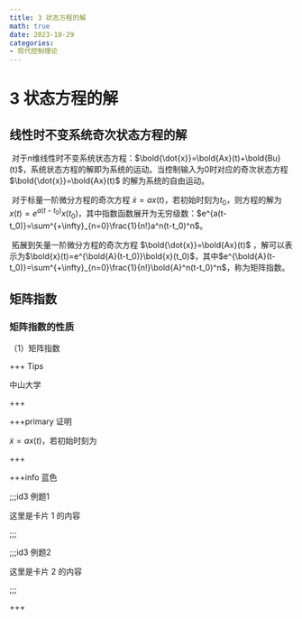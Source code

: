 ```yaml
---
title: 3 状态方程的解
math: true
date: 2023-10-29
categories:
- 现代控制理论
---
```


# 3 状态方程的解

## 线性时不变系统奇次状态方程的解

​	对于$n$维线性时不变系统状态方程：$\bold{\dot{x}}=\bold{Ax}(t)+\bold{Bu}(t)$，系统状态方程的解即为系统的运动。当控制输入为$0$时对应的奇次状态方程 $\bold{\dot{x}}=\bold{Ax}(t)$ 的解为系统的自由运动。

​	对于标量一阶微分方程的奇次方程 $\dot{x}=ax(t)$，若初始时刻为$t_0$，则方程的解为$x(t)=e^{a(t-t_0)}x(t_0)$，其中指数函数展开为无穷级数：$e^{a(t-t_0)}=\sum^{+\infty}_{n=0}\frac{1}{n!}a^n(t-t_0)^n$。

​	拓展到矢量一阶微分方程的奇次方程 $\bold{\dot{x}}=\bold{Ax}(t)$ ，解可以表示为$\bold{x}(t)=e^{\bold{A}(t-t_0)}\bold{x}(t_0)$，其中$e^{\bold{A}(t-t_0)}=\sum^{+\infty}_{n=0}\frac{1}{n!}\bold{A}^n(t-t_0)^n$，称为矩阵指数。

## 矩阵指数

### 矩阵指数的性质

（1）矩阵指数











+++ Tips

中山大学

+++



+++primary 证明

$\dot{x}=ax(t)$，若初始时刻为

+++



+++info  蓝色 

;;;id3 例题1

这里是卡片 1 的内容 

;;; 

;;;id3 例题2

这里是卡片 2 的内容 

;;; 

+++